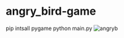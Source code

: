 # angry_bird-game
pip intsall pygame
python main.py
![angryb](https://user-images.githubusercontent.com/52875849/89497068-35e07900-d7d9-11ea-87a9-2295ad6185b4.png)
